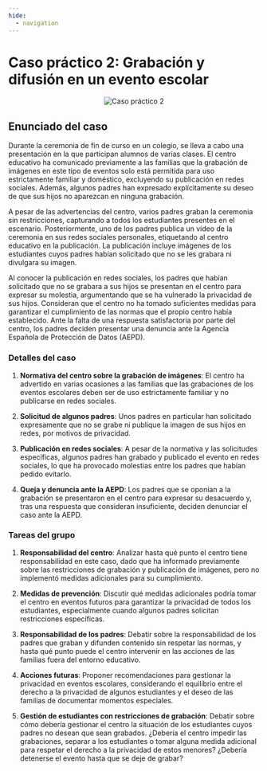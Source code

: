 ```yaml
---
hide:
  - navigation
---
```


# Caso práctico 2: Grabación y difusión en un evento escolar

<p align="center">
  <img src="../assets/caso2.webp" alt="Caso práctico 2">
</p>

## **Enunciado del caso**

Durante la ceremonia de fin de curso en un colegio, se lleva a cabo una presentación en la que participan alumnos de varias clases. El centro educativo ha comunicado previamente a las familias que la grabación de imágenes en este tipo de eventos solo está permitida para uso estrictamente familiar y doméstico, excluyendo su publicación en redes sociales. Además, algunos padres han expresado explícitamente su deseo de que sus hijos no aparezcan en ninguna grabación.

A pesar de las advertencias del centro, varios padres graban la ceremonia sin restricciones, capturando a todos los estudiantes presentes en el escenario. Posteriormente, uno de los padres publica un vídeo de la ceremonia en sus redes sociales personales, etiquetando al centro educativo en la publicación. La publicación incluye imágenes de los estudiantes cuyos padres habían solicitado que no se les grabara ni divulgara su imagen.

Al conocer la publicación en redes sociales, los padres que habían solicitado que no se grabara a sus hijos se presentan en el centro para expresar su molestia, argumentando que se ha vulnerado la privacidad de sus hijos. Consideran que el centro no ha tomado suficientes medidas para garantizar el cumplimiento de las normas que el propio centro había establecido. Ante la falta de una respuesta satisfactoria por parte del centro, los padres deciden presentar una denuncia ante la Agencia Española de Protección de Datos (AEPD).

### **Detalles del caso**

1. **Normativa del centro sobre la grabación de imágenes**: El centro ha advertido en varias ocasiones a las familias que las grabaciones de los eventos escolares deben ser de uso estrictamente familiar y no publicarse en redes sociales.

2. **Solicitud de algunos padres**: Unos padres en particular han solicitado expresamente que no se grabe ni publique la imagen de sus hijos en redes, por motivos de privacidad.

3. **Publicación en redes sociales**: A pesar de la normativa y las solicitudes específicas, algunos padres han grabado y publicado el evento en redes sociales, lo que ha provocado molestias entre los padres que habían pedido evitarlo.

4. **Queja y denuncia ante la AEPD**: Los padres que se oponían a la grabación se presentaron en el centro para expresar su desacuerdo y, tras una respuesta que consideran insuficiente, deciden denunciar el caso ante la AEPD.

### **Tareas del grupo**

1. **Responsabilidad del centro**: Analizar hasta qué punto el centro tiene responsabilidad en este caso, dado que ha informado previamente sobre las restricciones de grabación y publicación de imágenes, pero no implementó medidas adicionales para su cumplimiento.

2. **Medidas de prevención**: Discutir qué medidas adicionales podría tomar el centro en eventos futuros para garantizar la privacidad de todos los estudiantes, especialmente cuando algunos padres solicitan restricciones específicas.

3. **Responsabilidad de los padres**: Debatir sobre la responsabilidad de los padres que graban y difunden contenido sin respetar las normas, y hasta qué punto puede el centro intervenir en las acciones de las familias fuera del entorno educativo.

4. **Acciones futuras**: Proponer recomendaciones para gestionar la privacidad en eventos escolares, considerando el equilibrio entre el derecho a la privacidad de algunos estudiantes y el deseo de las familias de documentar momentos especiales.

5. **Gestión de estudiantes con restricciones de grabación**: Debatir sobre cómo debería gestionar el centro la situación de los estudiantes cuyos padres no desean que sean grabados. ¿Debería el centro impedir las grabaciones, separar a los estudiantes o tomar alguna medida adicional para respetar el derecho a la privacidad de estos menores? ¿Debería detenerse el evento hasta que se deje de grabar?